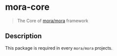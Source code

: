 # mora-core

> The Core of [mora/mora](https://github.com/SandratraRM/mora-mora) framework

## Description

This package is required in every `mora/mora` projects.
